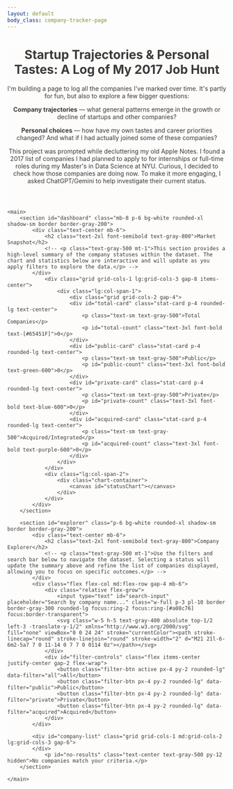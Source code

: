 ```yaml
---
layout: default
body_class: company-tracker-page
---
```


<!-- Company Tracker Dashboard -->
<script src="https://cdn.tailwindcss.com"></script>
<script src="https://cdn.jsdelivr.net/npm/chart.js"></script>
<link href="https://fonts.googleapis.com/css2?family=Inter:wght@400;500;600;700&display=swap" rel="stylesheet">

<style>
            .chart-container {
            position: relative;
            width: 100%;
            max-width: 600px;
            margin-left: auto;
            margin-right: auto;
            height: 300px;
            max-height: 400px;
        }
    @media (min-width: 768px) {
        .chart-container {
            height: 350px;
        }
    }
    .stat-card {
        background-color: #ffffff;
        border: 1px solid #f0e9e1;
        transition: transform 0.2s ease-in-out, box-shadow 0.2s ease-in-out;
    }
    .stat-card:hover {
        transform: translateY(-4px);
        box-shadow: 0 10px 15px -3px rgba(0, 0, 0, 0.05), 0 4px 6px -2px rgba(0, 0, 0, 0.05);
    }
    .filter-btn {
        transition: all 0.2s ease-in-out;
        border: 1px solid #dcdcdc;
    }
    .filter-btn.active {
        background-color: #8d7b68;
        color: #ffffff;
        border-color: #8d7b68;
    }
    .filter-btn:not(.active):hover {
        background-color: #f5f2ef;
    }
    .company-card {
        border: 1px solid #f0e9e1;
        transition: box-shadow 0.3s;
    }
    .company-card:hover {
        box-shadow: 0 4px 12px rgba(0,0,0,0.08);
    }
</style>

<div class="company-tracker-dashboard" style="font-family: 'Inter', sans-serif; background-color: #fdfcfb; color: #3a3a3a;">
    <div class="w-full max-w-none mx-auto p-4 md:p-8">
    <header class="mb-8">
        <h1 class="text-3xl font-bold text-gray-900 mb-4">Startup Trajectories & Personal Tastes: A Log of My 2017 Job Hunt</h1>
        <p class="text-lg text-gray-700 mb-4">I'm building a page to log all the companies I've marked over time. It's partly for fun, but also to explore a few bigger questions:</p>
        <div class="mb-4">
            <p class="text-base text-gray-700 mb-2"><strong>Company trajectories</strong> — what general patterns emerge in the growth or decline of startups and other companies?</p>
            <p class="text-base text-gray-700 mb-2"><strong>Personal choices</strong> — how have my own tastes and career priorities changed? And what if I had actually joined some of these companies?</p>
        </div>
        <p class="text-base text-gray-600 italic">
            This project was prompted while decluttering my old Apple Notes. I found a 2017 list of companies I had planned to apply to for internships or full-time roles during my Master's in Data Science at NYU. Curious, I decided to check how those companies are doing now. To make it more engaging, I asked ChatGPT/Gemini to help investigate their current status.
        </p>
    </header>

    <main>
        <section id="dashboard" class="mb-8 p-6 bg-white rounded-xl shadow-sm border border-gray-200">
            <div class="text-center mb-6">
                <h2 class="text-2xl font-semibold text-gray-800">Market Snapshot</h2>
                <!-- <p class="text-gray-500 mt-1">This section provides a high-level summary of the company statuses within the dataset. The chart and statistics below are interactive and will update as you apply filters to explore the data.</p> -->
            </div>
                <div class="grid grid-cols-1 lg:grid-cols-3 gap-8 items-center">
                    <div class="lg:col-span-1">
                        <div class="grid grid-cols-2 gap-4">
                        <div id="total-card" class="stat-card p-4 rounded-lg text-center">
                            <p class="text-sm text-gray-500">Total Companies</p>
                            <p id="total-count" class="text-3xl font-bold text-[#65451F]">0</p>
                        </div>
                        <div id="public-card" class="stat-card p-4 rounded-lg text-center">
                            <p class="text-sm text-gray-500">Public</p>
                            <p id="public-count" class="text-3xl font-bold text-green-600">0</p>
                        </div>
                        <div id="private-card" class="stat-card p-4 rounded-lg text-center">
                            <p class="text-sm text-gray-500">Private</p>
                            <p id="private-count" class="text-3xl font-bold text-blue-600">0</p>
                        </div>
                        <div id="acquired-card" class="stat-card p-4 rounded-lg text-center">
                            <p class="text-sm text-gray-500">Acquired/Integrated</p>
                            <p id="acquired-count" class="text-3xl font-bold text-purple-600">0</p>
                        </div>
                    </div>
                </div>
                <div class="lg:col-span-2">
                    <div class="chart-container">
                        <canvas id="statusChart"></canvas>
                    </div>
                </div>
            </div>
        </section>
        
        <section id="explorer" class="p-6 bg-white rounded-xl shadow-sm border border-gray-200">
            <div class="text-center mb-6">
                <h2 class="text-2xl font-semibold text-gray-800">Company Explorer</h2>
                <!-- <p class="text-gray-500 mt-1">Use the filters and search bar below to navigate the dataset. Selecting a status will update the summary above and refine the list of companies displayed, allowing you to focus on specific outcomes.</p> -->
            </div>
            <div class="flex flex-col md:flex-row gap-4 mb-6">
                <div class="relative flex-grow">
                    <input type="text" id="search-input" placeholder="Search by company name..." class="w-full p-3 pl-10 border border-gray-300 rounded-lg focus:ring-2 focus:ring-[#a08c76] focus:border-transparent">
                    <svg class="w-5 h-5 text-gray-400 absolute top-1/2 left-3 -translate-y-1/2" xmlns="http://www.w3.org/2000/svg" fill="none" viewBox="0 0 24 24" stroke="currentColor"><path stroke-linecap="round" stroke-linejoin="round" stroke-width="2" d="M21 21l-6-6m2-5a7 7 0 11-14 0 7 7 0 0114 0z"></path></svg>
                </div>
                <div id="filter-controls" class="flex items-center justify-center gap-2 flex-wrap">
                    <button class="filter-btn active px-4 py-2 rounded-lg" data-filter="all">All</button>
                    <button class="filter-btn px-4 py-2 rounded-lg" data-filter="public">Public</button>
                    <button class="filter-btn px-4 py-2 rounded-lg" data-filter="private">Private</button>
                    <button class="filter-btn px-4 py-2 rounded-lg" data-filter="acquired">Acquired</button>
                </div>
            </div>

            <div id="company-list" class="grid grid-cols-1 md:grid-cols-2 lg:grid-cols-3 gap-6">
            </div>
                <p id="no-results" class="text-center text-gray-500 py-12 hidden">No companies match your criteria.</p>
        </section>
        
    </main>
</div>

<script>
    const companyData = [
        { company: "Precyse", trajectory: "Became part of MedAssets-Precyse → rebranded nThrive (2016) → FinThrive (2022).", status: "Operating as FinThrive (private).", category: "private" },
        { company: "Pinterest", trajectory: "Steady growth; bigger AI/commerce push; hit record users in 2025.", status: "Public (NYSE: PINS); 578M MAUs, +17% rev in Q2’25.", category: "public" },
        { company: "A9 (Amazon)", trajectory: "A9 brand retired; folded into Amazon Search; a9.com taken down in 2019.", status: "Functions as Amazon Search inside Amazon.", category: "acquired" },
        { company: "TripAdvisor", trajectory: "Pandemic trough → recovery; exploring separation of Viator/TheFork in 2025.", status: "Public; owns Viator & TheFork, evaluating separation.", category: "public" },
        { company: "GrassBridge LLC", trajectory: "Boutique tech recruiting firm (not a product company).", status: "Active recruiter.", category: "private" },
        { company: "Reflektion", trajectory: "Acquired by Sitecore in 2021.", status: "Part of Sitecore’s personalization stack.", category: "acquired" },
        { company: "Adobe", trajectory: "Killed the $20B Figma deal (Dec 2023); leaned harder into Firefly/AI.", status: "Public (ADBE); generative-AI a core focus.", category: "public" },
        { company: "Medallia", trajectory: "Taken private by Thoma Bravo (2021).", status: "Private under Thoma Bravo.", category: "private" },
        { company: "Skyhigh Networks", trajectory: "Acquired by McAfee (2018); relaunched as Skyhigh Security under STG (2022).", status: "Skyhigh Security operating privately.", category: "private" },
        { company: "Yelp", trajectory: "Continued steady, review-driven ad business through 2025.", status: "Public (YELP).", category: "public" },
        { company: "Groupon", trajectory: "Deep restructuring; “comeback” narrative in 2024–25.", status: "Public (GRPN).", category: "public" },
        { company: "Zensight", trajectory: "Acquired by Seismic (2018).", status: "Integrated into Seismic.", category: "acquired" },
        { company: "Indeed", trajectory: "Major layoffs in 2023 & 2024; in 2025 Recruit starts integrating Indeed & Glassdoor.", status: "Part of Recruit’s HR Tech unit; deeper Glassdoor tie-up.", category: "acquired" },
        { company: "Fitbit", trajectory: "Acquisition by Google closed Jan 2021.", status: "Google’s wearables brand.", category: "acquired" },
        { company: "Uber", trajectory: "IPO 2019; reached sustained GAAP profitability by 2024.", status: "Public (UBER), profitable platform.", category: "public" },
        { company: "Quantcast", trajectory: "Stayed private; multiple restructurings/layoffs in 2023–24.", status: "Private ad-tech firm.", category: "private" },
        { company: "ePlus", trajectory: "Kept compounding as an IT solutions VAR; strong FY25 prints.", status: "Public (PLUS).", category: "public" },
        { company: "eHarmony", trajectory: "Acquired by Germany’s Parship/Elite Group (2018).", status: "Part of ParshipMeet Group.", category: "acquired" },
        { company: "Lynx (Analytics)", trajectory: "Continued as a telco-focused analytics company.", status: "Private; active in APAC.", category: "private" },
        { company: "Adap.tv", trajectory: "Already part of AOL (pre-2017); AOL/Yahoo sold to Apollo in 2021.", status: "Within Yahoo’s ad-tech history; brand long sunset.", category: "acquired" },
        { company: "OnDeck", trajectory: "Acquired by Enova (2020).", status: "Brand within Enova.", category: "acquired" },
        { company: "Facebook", trajectory: "Rebranded to Meta (2021).", status: "Public (META).", category: "public" },
        { company: "IBM (Watson team)", trajectory: "Sold Watson Health → Merative (2022); launched watsonx (2023).", status: "IBM focuses Watsonx + enterprise AI.", category: "acquired" },
        { company: "Quora", trajectory: "Launched AI platform Poe (public in 2023; API 2025).", status: "Private; running Quora + Poe.", category: "private" },
        { company: "Airbnb", trajectory: "IPO in 2020; profitable at scale by 2023–24.", status: "Public (ABNB).", category: "public" },
        { company: "Twitter → X", trajectory: "Acquired by Elon Musk (Oct 2022); rebranded to X; HQ moved to TX (2024).", status: "Private under X Corp.", category: "private" },
        { company: "Coursera", trajectory: "IPO in 2021 (NYSE: COUR).", status: "Public ed-tech platform.", category: "public" },
        { company: "Glassdoor", trajectory: "Acquired by Recruit (2018); 2025 integration moves with Indeed.", status: "Under Recruit’s HR Tech; tighter Indeed pairing.", category: "acquired" },
        { company: "Bloomreach", trajectory: "Acquired Exponea (2021) + $150M raise.", status: "Private commerce-experience platform.", category: "private" },
        { company: "Zillow", trajectory: "Wound down iBuying (2021) then refocused; Q2’25 beat.", status: "Public (Z, ZG); profitable adj. EBITDA in Q2’25.", category: "public" },
        { company: "Meetup", trajectory: "Bought by WeWork (2017), sold to AlleyCorp-led group (2020).", status: "Private, independent of WeWork.", category: "private" },
        { company: "DataRobot", trajectory: "Leadership turmoil 2022; pivoted to gen-AI suite in 2024.", status: "Private, enterprise-AI apps/agents.", category: "private" },
        { company: "AOL", trajectory: "Verizon sold Yahoo/AOL to Apollo; now inside Yahoo (2021).", status: "Legacy brand under Yahoo/Apollo.", category: "acquired" },
        { company: "Wealthfront", trajectory: "UBS–Wealthfront acquisition terminated (Sept 2022); stayed independent.", status: "Private robo-advisor.", category: "private" },
        { company: "Palantir", trajectory: "Direct-listed on NYSE in 2020; scaled gov/commercial AI.", status: "Public (PLTR).", category: "public" },
        { company: "Heap", trajectory: "Acquired by Contentsquare (deal closed Dec 2023).", status: "Part of Contentsquare.", category: "acquired" },
        { company: "Apple (Siri teams)", trajectory: "Announced “Apple Intelligence” (WWDC 2024) with a big Siri upgrade; expanded 2025.", status: "Public (AAPL); rolling out Apple Intelligence.", category: "public" },
        { company: "Kosei", trajectory: "Pinterest acquired Kosei (2015) for ML recommendations.", status: "Tech long integrated at Pinterest.", category: "acquired" },
        { company: "Rocket Fuel", trajectory: "Bought by Sizmek (2017); Amazon acquired Sizmek’s ad server/DCO in 2019.", status: "Rocket Fuel brand gone; pieces live inside Amazon Advertising & others.", category: "acquired" },
        { company: "Google", trajectory: "Continued as Alphabet; search/ads + cloud + devices expansion.", status: "Public (GOOGL).", category: "public" },
        { company: "Aetna", trajectory: "CVS Health completed acquisition (Nov 2018).", status: "CVS subsidiary.", category: "acquired" },
        { company: "Trulia", trajectory: "Acquired by Zillow (2015); brand kept within Zillow Group.", status: "Part of Zillow Group.", category: "acquired" },
        { company: "Apple (Maps eval)", trajectory: "Same Apple trajectory as above.", status: "Public (AAPL).", category: "public" },
        { company: "American Express", trajectory: "Steady financials, brand strength through 2025.", status: "Public (AXP).", category: "public" },
        { company: "Travelport", trajectory: "Taken private by Siris/Evergreen (deal closed 2019).", status: "Private travel-tech GDS.", category: "private" },
        { company: "Sandia (Nat’l Labs)", trajectory: "Ongoing DOE/NNSA mission; run by NTESS (Honeywell subsidiary).", status: "Active U.S. national lab.", category: "private" }
    ];

    const companyList = document.getElementById('company-list');
    const searchInput = document.getElementById('search-input');
    const filterControls = document.getElementById('filter-controls');
    const noResults = document.getElementById('no-results');

    let statusChart;
    let currentFilter = 'all';

    const categoryColors = {
        public: 'rgb(22 163 74)',
        private: 'rgb(37 99 235)',
        acquired: 'rgb(124 58 237)',
    };

    const getStatusCategory = (statusText) => {
        const lowerStatus = statusText.toLowerCase();
        if (lowerStatus.includes('public') || lowerStatus.includes('(nyse:') || lowerStatus.includes('(nasdaq:') || lowerStatus.includes('(adbe)') || lowerStatus.includes('(yelp)') || lowerStatus.includes('(grpn)') || lowerStatus.includes('(uber)') || lowerStatus.includes('(plus)') || lowerStatus.includes('(meta)') || lowerStatus.includes('(abnb)') || lowerStatus.includes('(pltr)') || lowerStatus.includes('(aapl)') || lowerStatus.includes('(googl)') || lowerStatus.includes('(axp)') || lowerStatus.includes('(z, zg)')) {
            return 'public';
        }
        if (lowerStatus.includes('private') || lowerStatus.includes('recruiter') || lowerStatus.includes('independent') || lowerStatus.includes('national lab')) {
            return 'private';
        }
        return 'acquired';
    };

    const dataWithCategories = companyData.map(c => ({ ...c, category: getStatusCategory(c.status) }));

    const renderCompanyList = (data) => {
        companyList.innerHTML = '';
        if (data.length === 0) {
            noResults.classList.remove('hidden');
        } else {
            noResults.classList.add('hidden');
        }
        data.forEach(company => {
            const card = document.createElement('div');
            card.className = 'company-card bg-white p-5 rounded-lg shadow-sm';
            
            let statusColorClass = '';
            let statusBgClass = '';
            switch (company.category) {
                case 'public':
                    statusColorClass = 'text-green-800';
                    statusBgClass = 'bg-green-100';
                    break;
                case 'private':
                    statusColorClass = 'text-blue-800';
                    statusBgClass = 'bg-blue-100';
                    break;
                case 'acquired':
                    statusColorClass = 'text-purple-800';
                    statusBgClass = 'bg-purple-100';
                    break;
            }

            card.innerHTML = `
                <div class="flex justify-between items-start">
                    <h3 class="text-xl font-bold text-gray-800 mb-2">${company.company}</h3>
                    <span class="text-xs font-semibold px-2 py-1 rounded-full ${statusColorClass} ${statusBgClass}">${company.category.charAt(0).toUpperCase() + company.category.slice(1)}</span>
                </div>
                <p class="text-sm text-gray-600 mb-3"><span class="font-semibold">Trajectory:</span> ${company.trajectory}</p>
                <p class="text-sm text-gray-600"><span class="font-semibold">2025 Status:</span> ${company.status}</p>
            `;
            companyList.appendChild(card);
        });
    };

    const updateStats = (data) => {
        const total = data.length;
        const publicCount = data.filter(c => c.category === 'public').length;
        const privateCount = data.filter(c => c.category === 'private').length;
        const acquiredCount = data.filter(c => c.category === 'acquired').length;

        document.getElementById('total-count').textContent = total;
        document.getElementById('public-count').textContent = publicCount;
        document.getElementById('private-count').textContent = privateCount;
        document.getElementById('acquired-count').textContent = acquiredCount;
    };

    const updateChart = (data) => {
        const publicCount = data.filter(c => c.category === 'public').length;
        const privateCount = data.filter(c => c.category === 'private').length;
        const acquiredCount = data.filter(c => c.category === 'acquired').length;

        if (statusChart) {
            statusChart.data.datasets[0].data = [publicCount, privateCount, acquiredCount];
            statusChart.update();
        }
    };

    const filterAndRender = () => {
        const searchTerm = searchInput.value.toLowerCase();
        let filteredData = dataWithCategories;

        if (currentFilter !== 'all') {
            filteredData = filteredData.filter(c => c.category === currentFilter);
        }

        if (searchTerm) {
            filteredData = filteredData.filter(c => c.company.toLowerCase().includes(searchTerm));
        }

        renderCompanyList(filteredData);
        updateStats(filteredData);
        updateChart(filteredData);
    };

    const initializeChart = () => {
        const ctx = document.getElementById('statusChart').getContext('2d');
        const publicCount = dataWithCategories.filter(c => c.category === 'public').length;
        const privateCount = dataWithCategories.filter(c => c.category === 'private').length;
        const acquiredCount = dataWithCategories.filter(c => c.category === 'acquired').length;

        statusChart = new Chart(ctx, {
            type: 'doughnut',
            data: {
                labels: ['Public', 'Private', 'Acquired/Integrated'],
                datasets: [{
                    label: 'Company Status',
                    data: [publicCount, privateCount, acquiredCount],
                    backgroundColor: [
                        categoryColors.public,
                        categoryColors.private,
                        categoryColors.acquired,
                    ],
                    borderColor: '#fdfcfb',
                    borderWidth: 4
                }]
            },
            options: {
                responsive: true,
                maintainAspectRatio: false,
                plugins: {
                    legend: {
                        position: 'bottom',
                        labels: {
                            font: {
                                size: 14,
                                family: 'Inter'
                            },
                            color: '#3a3a3a'
                        }
                    },
                    tooltip: {
                        callbacks: {
                            label: function(context) {
                                let label = context.label || '';
                                if (label) {
                                    label += ': ';
                                }
                                if (context.parsed !== null) {
                                    label += context.parsed;
                                }
                                return label;
                            }
                        }
                    }
                },
                cutout: '60%'
            }
        });
    };

    document.addEventListener('DOMContentLoaded', () => {
        renderCompanyList(dataWithCategories);
        updateStats(dataWithCategories);
        initializeChart();

        searchInput.addEventListener('input', filterAndRender);

        filterControls.addEventListener('click', (e) => {
            if (e.target.tagName === 'BUTTON') {
                currentFilter = e.target.dataset.filter;
                document.querySelectorAll('.filter-btn').forEach(btn => btn.classList.remove('active'));
                e.target.classList.add('active');
                filterAndRender();
            }
        });
    });
</script>
</div>
